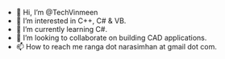 - 👋 Hi, I’m @TechVinmeen
- 👀 I’m interested in C++, C# & VB.
- 🌱 I’m currently learning C#.
- 💞️ I’m looking to collaborate on building CAD applications.
- 📫 How to reach me ranga dot narasimhan at gmail dot com.

<!---
TechVinmeen/TechVinmeen is a ✨ special ✨ repository because its `README.md` (this file) appears on your GitHub profile.
You can click the Preview link to take a look at your changes.
--->

